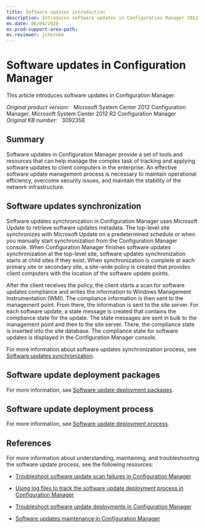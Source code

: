 ```yaml
---
title: Software updates introduction
description: Introduces software updates in Configuration Manager 2012 and 2012 R2.
ms.date: 06/04/2020
ms.prod-support-area-path:
ms.reviewer: jchornbe
---
```

# Software updates in Configuration Manager

This article introduces software updates in Configuration Manager.

_Original product version:_ &nbsp; Microsoft System Center 2012 Configuration Manager, Microsoft System Center 2012 R2 Configuration Manager  
_Original KB number:_ &nbsp; 3092358

## Summary

Software updates in Configuration Manager provide a set of tools and resources that can help manage the complex task of tracking and applying software updates to client computers in the enterprise. An effective software update management process is necessary to maintain operational efficiency, overcome security issues, and maintain the stability of the network infrastructure.

## Software updates synchronization

Software updates synchronization in Configuration Manager uses Microsoft Update to retrieve software updates metadata. The top-level site synchronizes with Microsoft Update on a predetermined schedule or when you manually start synchronization from the Configuration Manager console. When Configuration Manager finishes software updates synchronization at the top-level site, software updates synchronization starts at child sites if they exist. When synchronization is complete at each primary site or secondary site, a site-wide policy is created that provides client computers with the location of the software update points.

After the client receives the policy, the client starts a scan for software updates compliance and writes the information to Windows Management Instrumentation (WMI). The compliance information is then sent to the management point. From there, the information is sent to the site server. For each software update, a state message is created that contains the compliance state for the update. The state messages are sent in bulk to the management point and then to the site server. There, the compliance state is inserted into the site database. The compliance state for software updates is displayed in the Configuration Manager console.

For more information about software updates synchronization process, see [Software updates synchronization](/mem/configmgr/sum/understand/software-updates-introduction#BKMK_Synchronization).

## Software update deployment packages

For more information, see [Software update deployment packages](/mem/configmgr/sum/understand/software-updates-introduction#BKMK_DeploymentPackages).

## Software update deployment process

For more information, see [Software update deployment process](/mem/configmgr/sum/understand/software-updates-introduction#BKMK_DeploymentProcess).

## References

For more information about understanding, maintaining, and troubleshooting the software update process, see the following resources:

- [Troubleshoot software update scan failures in Configuration Manager](troubleshoot-software-update-scan-failures.md)

- [Using log files to track the software update deployment process in Configuration Manager](track-software-update-deployment-process.md)

- [Troubleshoot software update deployments in Configuration Manager](troubleshoot-software-update-deployments.md)

- [Software updates maintenance in Configuration Manager](software-update-maintenance.md)
